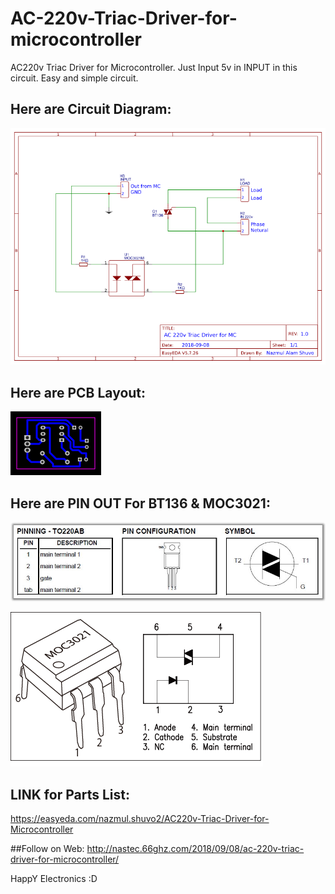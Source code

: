 # AC-220v-Triac-Driver-for-microcontroller
AC220v Triac Driver for Microcontroller. Just Input 5v in INPUT in this circuit. Easy and simple circuit.

## Here are Circuit Diagram:

![circuit_diagram](Schematic_AC220v-Triac-Driver-for-Microcontroller_Sheet-1_20180908221625.png "Circuit diagram with component")

## Here are PCB Layout:

![circuit_diagram](PCB_PCB-layout_20180908221535.png "Circuit diagram with component")

## Here are PIN OUT For BT136 & MOC3021:

![circuit_diagram](2008122613423585.jpg "Circuit diagram with component")

![circuit_diagram](dcb44ddc9bb0760cf8ebafd4234f3ec6.png "Circuit diagram with component")

## LINK for Parts List:

https://easyeda.com/nazmul.shuvo2/AC220v-Triac-Driver-for-Microcontroller

##Follow on Web: 
http://nastec.66ghz.com/2018/09/08/ac-220v-triac-driver-for-microcontroller/

HappY Electronics :D 


